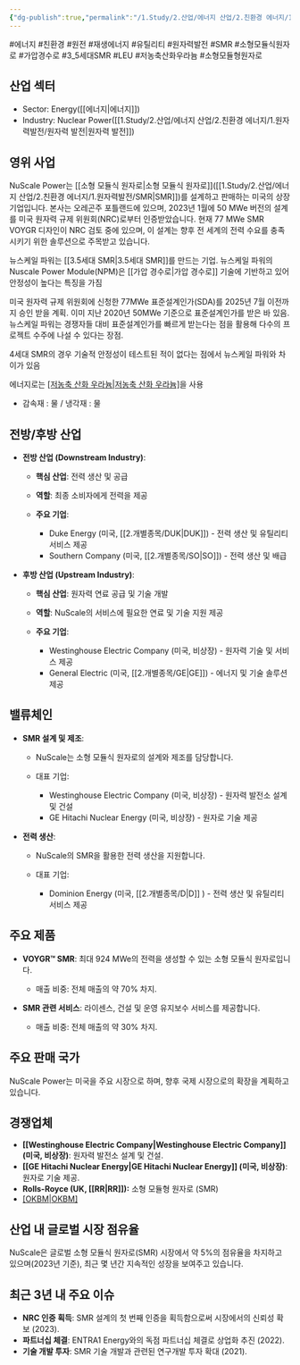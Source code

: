 ```yaml
---
{"dg-publish":true,"permalink":"/1.Study/2.산업/에너지 산업/2.친환경 에너지/1.원자력발전/SMR/","created":"2024-11-20T21:02:28.378+09:00","updated":"2025-06-03T20:07:21.018+09:00"}
---
```


#에너지 #친환경 #원전 #재생에너지 #유틸리티 #원자력발전 #SMR #소형모듈식원자로 #가압경수로  #3_5세대SMR #LEU #저농축산화우라늄 #소형모듈형원자로 

## 산업 섹터

- Sector: Energy([[에너지\|에너지]])
- Industry: Nuclear Power([[1.Study/2.산업/에너지 산업/2.친환경 에너지/1.원자력발전/원자력 발전\|원자력 발전]])

## 영위 사업

NuScale Power는 [[소형 모듈식 원자로\|소형 모듈식 원자로]]([[1.Study/2.산업/에너지 산업/2.친환경 에너지/1.원자력발전/SMR\|SMR]])를 설계하고 판매하는 미국의 상장 기업입니다. 본사는 오레곤주 포틀랜드에 있으며, 2023년 1월에 50 MWe 버전의 설계를 미국 원자력 규제 위원회(NRC)로부터 인증받았습니다. 현재 77 MWe SMR VOYGR 디자인이 NRC 검토 중에 있으며, 이 설계는 향후 전 세계의 전력 수요를 충족시키기 위한 솔루션으로 주목받고 있습니다.

뉴스케일 파워는 [[3.5세대 SMR\|3.5세대 SMR]]를 만드는 기업. 뉴스케일 파워의 Nuscale Power Module(NPM)은 [[가압 경수로\|가압 경수로]] 기술에 기반하고 있어 안정성이 높다는 특징을 가짐

미국 원자력 규제 위원회에 신청한 77MWe 표준설계인가(SDA)를 2025년 7월 이전까지 승인 받을 계획. 이미 지난 2020년 50MWe 기준으로 표준설계인가를 받은 바 있음. 뉴스케일 파워는 경쟁자들 대비 표준설계인가를 빠르게 받는다는 점을 활용해 다수의 프로젝트 수주에 나설 수 있다는 장점.

4세대 SMR의 경우 기술적 안정성이 테스트된 적이 없다는 점에서 뉴스케일 파워와 차이가 있음

에너지로는 [[저농축 산화 우라늄\|저농축 산화 우라늄]](LEU)을 사용

- 감속재 : 물  / 냉각재 : 물
## 전방/후방 산업

- **전방 산업 (Downstream Industry)**:
    
    - **핵심 산업**: 전력 생산 및 공급
    - **역할**: 최종 소비자에게 전력을 제공
    - **주요 기업**:
        
        - Duke Energy (미국, [[2.개별종목/DUK\|DUK]]) - 전력 생산 및 유틸리티 서비스 제공
        - Southern Company (미국, [[2.개별종목/SO\|SO]]) - 전력 생산 및 배급
        
    
- **후방 산업 (Upstream Industry)**:
    
    - **핵심 산업**: 원자력 연료 공급 및 기술 개발
    - **역할**: NuScale의 서비스에 필요한 연료 및 기술 지원 제공
    - **주요 기업**:
        
        - Westinghouse Electric Company (미국, 비상장) - 원자력 기술 및 서비스 제공
        - General Electric (미국, [[2.개별종목/GE\|GE]]) - 에너지 및 기술 솔루션 제공
        
    

## 밸류체인

- **SMR 설계 및 제조**:
    
    - NuScale는 소형 모듈식 원자로의 설계와 제조를 담당합니다.
    - 대표 기업:
        
        - Westinghouse Electric Company (미국, 비상장) - 원자력 발전소 설계 및 건설
        - GE Hitachi Nuclear Energy (미국, 비상장) - 원자로 기술 제공
        
    
- **전력 생산**:
    
    - NuScale의 SMR을 활용한 전력 생산을 지원합니다.
    - 대표 기업:
        
        - Dominion Energy (미국, [[2.개별종목/D\|D]] ) - 전력 생산 및 유틸리티 서비스 제공
        
    

## 주요 제품

- **VOYGR™ SMR**: 최대 924 MWe의 전력을 생성할 수 있는 소형 모듈식 원자로입니다.
    
    - 매출 비중: 전체 매출의 약 70% 차지.
    
- **SMR 관련 서비스**: 라이센스, 건설 및 운영 유지보수 서비스를 제공합니다.
    
    - 매출 비중: 전체 매출의 약 30% 차지.
    

## 주요 판매 국가

NuScale Power는 미국을 주요 시장으로 하며, 향후 국제 시장으로의 확장을 계획하고 있습니다.

## 경쟁업체

- **[[Westinghouse Electric Company\|Westinghouse Electric Company]] (미국, 비상장)**: 원자력 발전소 설계 및 건설.
- **[[GE Hitachi Nuclear Energy\|GE Hitachi Nuclear Energy]] (미국, 비상장)**: 원자로 기술 제공.
- **Rolls-Royce (UK, [[RR\|RR]]):** 소형 모듈형 원자로 (SMR)
- [[OKBM\|OKBM]](러시아)

## 산업 내 글로벌 시장 점유율

NuScale은 글로벌 소형 모듈식 원자로(SMR) 시장에서 약 5%의 점유율을 차지하고 있으며(2023년 기준), 최근 몇 년간 지속적인 성장을 보여주고 있습니다.

## 최근 3년 내 주요 이슈

- **NRC 인증 획득**: SMR 설계의 첫 번째 인증을 획득함으로써 시장에서의 신뢰성 확보 (2023).
- **파트너십 체결**: ENTRA1 Energy와의 독점 파트너십 체결로 상업화 추진 (2022).
- **기술 개발 투자**: SMR 기술 개발과 관련된 연구개발 투자 확대 (2021).